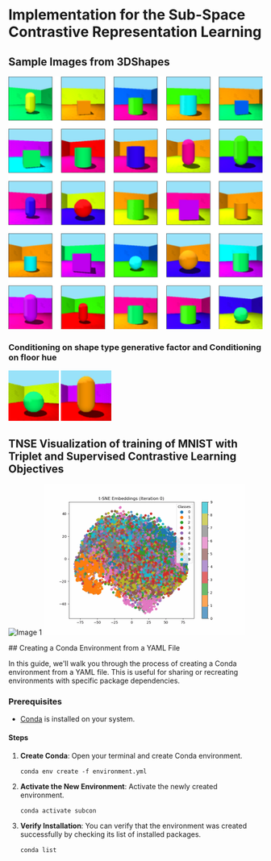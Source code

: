 # Implementation for the Sub-Space Contrastive Representation Learning 

## Sample Images from 3DShapes

![Alt Text](Figures/output_figure.png)

### Conditioning on  shape type generative factor and Conditioning on floor hue
<p float="left">
  <img src="Figures/output.gif" width="100" />
  <img src="Figures/floor_hue.gif" width="100" /> 
</p>

## TNSE Visualization of training of MNIST with Triplet and Supervised Contrastive Learning Objectives
<p float="left">
<img src="Figures/mnist_tripplet_animation_advanced.gif" alt="Image 1" width="400">
<img src="Figures/mnist_supcon_animation.gif" alt="Image 2" width="400">
</p>
## Creating a Conda Environment from a YAML File

In this guide, we'll walk you through the process of creating a Conda environment from a YAML file. This is useful for sharing or recreating environments with specific package dependencies.

### Prerequisites

- [Conda](https://docs.conda.io/en/latest/) is installed on your system.

#### Steps

1. **Create Conda**: Open your terminal and create Conda environment.

   ```shell
   conda env create -f environment.yml
   ```

2. **Activate the New Environment**: Activate the newly created environment.
    ```shell
    conda activate subcon
    ```
3. **Verify Installation**: You can verify that the environment was created successfully by checking its list of installed packages.
    ```shell
    conda list
    ```